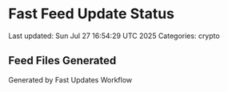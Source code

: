 # Fast Feed Update Status
Last updated: Sun Jul 27 16:54:29 UTC 2025
Categories: crypto

## Feed Files Generated

Generated by Fast Updates Workflow

